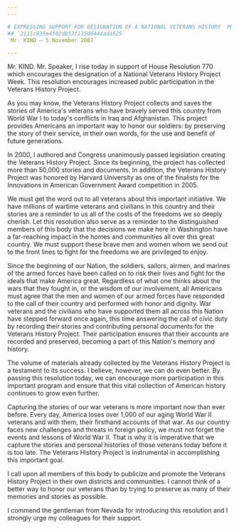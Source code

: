 ```yaml
---
---

# EXPRESSING SUPPORT FOR DESIGNATION OF A NATIONAL VETERANS HISTORY  PROJECT WEEK
## `2111c835e4f02d853f135d6444ada525`
`Mr. KIND — 5 November 2007`

---
```



Mr. KIND. Mr. Speaker, I rise today in support of House Resolution 
770 which encourages the designation of a National Veterans History 
Project Week. This resolution encourages increased public participation 
in the Veterans History Project.

As you may know, the Veterans History Project collects and saves the 
stories of America's veterans who have bravely served this country from 
World War I to today's conflicts in Iraq and Afghanistan. This project 
provides Americans an important way to honor our soldiers: by 
preserving the story of their service, in their own words, for the use 
and benefit of future generations.

In 2000, I authored and Congress unanimously passed legislation 
creating the Veterans History Project. Since its beginning, the project 
has collected more than 50,000 stories and documents. In addition, the 
Veterans History Project was honored by Harvard University as one of 
the finalists for the Innovations in American Government Award 
competition in 2005.

We must get the word out to all veterans about this important 
initiative. We have millions of wartime veterans and civilians in this 
country and their stories are a reminder to us all of the costs of the 
freedoms we so deeply cherish. Let this resolution also serve as a 
reminder to the distinguished members of this body that the decisions 
we make here in Washington have a far-reaching impact in the homes and 
communities all over this great country. We must support these brave 
men and women whom we send out to the front lines to fight for the 
freedoms we are privileged to enjoy.

Since the beginning of our Nation, the soldiers, sailors, airmen, and 
marines of the armed forces have been called on to risk their lives and 
fight for the ideals that make America great. Regardless of what one 
thinks about the wars that they fought in, or the wisdom of our 
involvement, all Americans must agree that the men and women of our 
armed forces have responded to the call of their country and performed 
with honor and dignity. War veterans and the civilians who have 
supported them all across this Nation have stepped forward once again, 
this time answering the call of civic duty by recording their stories 
and contributing personal documents for the Veterans History Project. 
Their participation ensures that their accounts are recorded and 
preserved, becoming a part of this Nation's memory and history.

The volume of materials already collected by the Veterans History 
Project is a testament to its success. I believe, however, we can do 
even better. By passing this resolution today, we can encourage more 
participation in this important program and ensure that this vital 
collection of American history continues to grow even further.

Capturing the stories of our war veterans is more important now than 
ever before. Every day, America loses over 1,000 of our aging World War 
II veterans and with them, their firsthand accounts of that war. As our 
country faces new challenges and threats in foreign policy, we must not 
forget the events and lessons of World War II. That is why it is 
imperative that we capture the stories and personal histories of those 
veterans today before it is too late. The Veterans History Project is 
instrumental in accomplishing this important goal.

I call upon all members of this body to publicize and promote the 
Veterans History Project in their own districts and communities. I 
cannot think of a better way to honor our veterans than by trying to 
preserve as many of their memories and stories as possible.

I commend the gentleman from Nevada for introducing this resolution 
and I strongly urge my colleagues for their support.